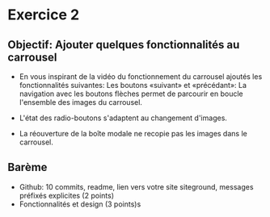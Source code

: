 # Exercice 2
## Objectif: Ajouter quelques fonctionnalités au carrousel
- En vous inspirant de la vidéo du fonctionnement du carrousel ajoutés les fonctionnalités suivantes:
Les boutons «suivant» et «précédant»: La navigation avec les boutons flèches permet de parcourir en boucle l'ensemble des images du carrousel.

- L'état des radio-boutons s'adaptent au changement d'images.

- La réouverture de la boîte modale ne recopie pas les images dans le carrousel.

## Barème
- Github: 10 commits, readme, lien vers votre site siteground, messages préfixés explicites (2 points)
- Fonctionnalités et design (3 points)s